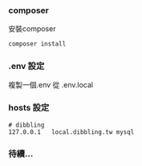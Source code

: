 ### composer

安裝composer

```bash
composer install
```

### .env 設定

複製一個.env 從 .env.local

### hosts 設定

```
# dibbling
127.0.0.1	local.dibbling.tw mysql
```

### 待續...
